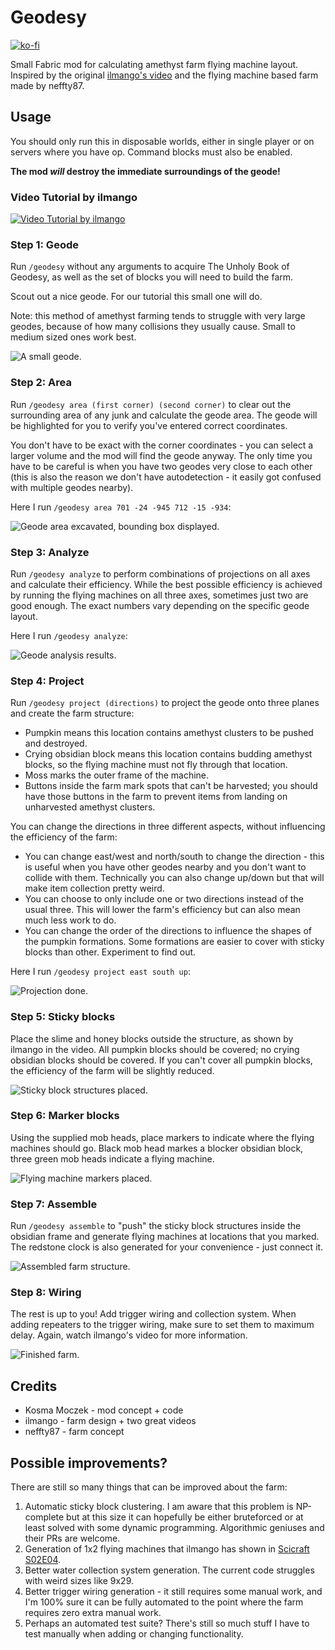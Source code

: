 # Geodesy

[![ko-fi](https://ko-fi.com/img/githubbutton_sm.svg)](https://ko-fi.com/Y8Y726QMH)

Small Fabric mod for calculating amethyst farm flying machine layout. Inspired by
the original [ilmango's video](https://www.youtube.com/watch?v=fY90xF3ug84) and
the flying machine based farm made by neffty87.

## Usage

You should only run this in disposable worlds, either in single player or on servers
where you have op. Command blocks must also be enabled.

**The mod *will* destroy the immediate surroundings of the geode!**

### Video Tutorial by ilmango

[![Video Tutorial by ilmango](https://raw.githubusercontent.com/kosma/geodesy-fabric/master/assets/video.jpg)](https://www.youtube.com/watch?v=9tfW5cx58CY)

### Step 1: Geode

Run `/geodesy` without any arguments to acquire The Unholy Book of Geodesy,
as well as the set of blocks you will need to build the farm.

Scout out a nice geode. For our tutorial this small one will do.

Note: this method of amethyst farming tends to struggle with very large geodes,
because of how many collisions they usually cause. Small to medium sized ones
work best.

![A small geode.](https://raw.githubusercontent.com/kosma/geodesy-fabric/master/assets/geode1.png)

### Step 2: Area

Run `/geodesy area (first corner) (second corner)` to clear out the surrounding
area of any junk and calculate the geode area. The geode will be highlighted for you
to verify you've entered correct coordinates.

You don't have to be exact with the corner coordinates - you can select a larger
volume and the mod will find the geode anyway. The only time you have to be careful
is when you have two geodes very close to each other (this is also the reason we don't
have autodetection - it easily got confused with multiple geodes nearby).

Here I run `/geodesy area 701 -24 -945 712 -15 -934`:

![Geode area excavated, bounding box displayed.](https://raw.githubusercontent.com/kosma/geodesy-fabric/master/assets/geode2.png)

### Step 3: Analyze

Run `/geodesy analyze` to perform combinations of projections on all axes and calculate
their efficiency. While the best possible efficiency is achieved by running the flying
machines on all three axes, sometimes just two are good enough. The exact numbers vary
depending on the specific geode layout.

Here I run `/geodesy analyze`:

![Geode analysis results.](https://raw.githubusercontent.com/kosma/geodesy-fabric/master/assets/geode3.png)

### Step 4: Project

Run `/geodesy project (directions)` to project the geode onto three planes and create
the farm structure:

* Pumpkin means this location contains amethyst clusters to be pushed and destroyed.
* Crying obsidian block means this location contains budding amethyst blocks, so
  the flying machine must not fly through that location.
* Moss marks the outer frame of the machine.
* Buttons inside the farm mark spots that can't be harvested; you should have those
  buttons in the farm to prevent items from landing on unharvested amethyst clusters.

You can change the directions in three different aspects, without influencing the
efficiency of the farm:

* You can change east/west and north/south to change the direction - this is useful
  when you have other geodes nearby and you don't want to collide with them. Technically
  you can also change up/down but that will make item collection pretty weird.
* You can choose to only include one or two directions instead of the usual three.
  This will lower the farm's efficiency but can also mean much less work to do.
* You can change the order of the directions to influence the shapes of the pumpkin formations.
  Some formations are easier to cover with sticky blocks than other. Experiment to find out.

Here I run `/geodesy project east south up`:

![Projection done.](https://raw.githubusercontent.com/kosma/geodesy-fabric/master/assets/geode4.png)

### Step 5: Sticky blocks

Place the slime and honey blocks outside the structure, as shown by ilmango in the video.
All pumpkin blocks should be covered; no crying obsidian blocks should be covered. If you
can't cover all pumpkin blocks, the efficiency of the farm will be slightly reduced.

![Sticky block structures placed.](https://raw.githubusercontent.com/kosma/geodesy-fabric/master/assets/geode5.png)

### Step 6: Marker blocks

Using the supplied mob heads, place markers to indicate where the flying machines
should go. Black mob head markes a blocker obsidian block, three green mob heads
indicate a flying machine.

![Flying machine markers placed.](https://raw.githubusercontent.com/kosma/geodesy-fabric/master/assets/geode6.png)

### Step 7: Assemble

Run `/geodesy assemble` to "push" the sticky block structures inside the obsidian frame
and generate flying machines at locations that you marked. The redstone clock is also 
generated for your convenience - just connect it.

![Assembled farm structure.](https://raw.githubusercontent.com/kosma/geodesy-fabric/master/assets/geode7.png)

### Step 8: Wiring

The rest is up to you! Add trigger wiring and collection system. When adding repeaters to the trigger
wiring, make sure to set them to maximum delay.  Again, watch ilmango's video for more information.

![Finished farm.](https://raw.githubusercontent.com/kosma/geodesy-fabric/master/assets/geode8.png)

## Credits

* Kosma Moczek - mod concept + code
* ilmango - farm design + two great videos
* neffty87 - farm concept

## Possible improvements?

There are still so many things that can be improved about the farm:

1. Automatic sticky block clustering. I am aware that this problem is NP-complete but at this size
   it can hopefully be either bruteforced or at least solved with some dynamic programming. Algorithmic
   geniuses and their PRs are welcome.
2. Generation of 1x2 flying machines that ilmango has shown in
   [Scicraft S02E04](https://www.youtube.com/watch?v=05AEd_1KQNY).
4. Better water collection system generation. The current code struggles with weird sizes like 9x29.
5. Better trigger wiring generation - it still requires some manual work, and I'm 100% sure it can be
   fully automated to the point where the farm requires zero extra manual work.
6. Perhaps an automated test suite? There's still so much stuff I have to test manually when adding
   or changing functionality.
